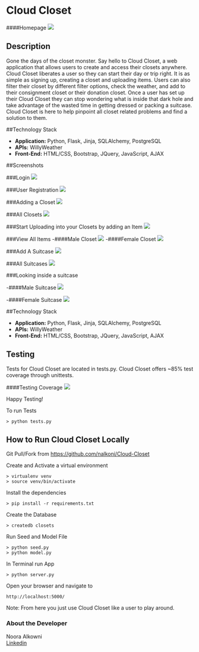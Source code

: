 # Cloud Closet

####Homepage
<img src="/static/images/homepage.png">


## Description

Gone the days of the closet monster. Say hello to Cloud Closet, a web application that allows users to create and access their closets anywhere. Cloud Closet liberates a user so they can start their day or trip right. It is as simple as signing up, creating a closet and uploading items. Users can also filter their closet by different filter options, check the weather, and add to their consignment closet or their donation closet. Once a user has set up their Cloud Closet they can stop wondering what is inside that dark hole and take advantage of the wasted time in getting dressed or packing a suitcase. Cloud Closet is here to help pinpoint all closet related problems and find a solution to them.

##Technology Stack

- **Application:** Python, Flask, Jinja, SQLAlchemy, PostgreSQL
- **APIs:** WillyWeather
- **Front-End:** HTML/CSS, Bootstrap, JQuery, JavaScript, AJAX


##Screenshots

###Login
<img src="/static/images/login.png">


###User Registration 
<img src="/static/images/register.png">


###Adding a Closet
<img src="/static/images/add_closet.png">


###All Closets
<img src="/static/images/closets.png">


###Start Uploading into your Closets by adding an Item
<img src="/static/images/add_item.png">


###View All Items
-####Male Closet
<img src="/static/images/m_view_all_items.png">
-####Female Closet
<img src="/static/images/f_view_items.png">


###Add A Suitcase
<img src="/static/images/start_suitcase.png">


###All Suitcases
<img src="/static/images/all_suitcases.png">


###Looking inside a suitcase

-####Male Suitcase
<img src="/static/images/m_suitcase.png">

-####Female Suitcase
<img src="/static/images/f_suitcase.png">



##Technology Stack

- **Application:** Python, Flask, Jinja, SQLAlchemy, PostgreSQL
- **APIs:** WillyWeather
- **Front-End:** HTML/CSS, Bootstrap, JQuery, JavaScript, AJAX


## Testing

Tests for Cloud Closet are located in tests.py. Cloud Closet offers ~85% test coverage through unittests.

####Testing Coverage
<img src="/static/images/testing.png">

Happy Testing! 

To run Tests 

```
> python tests.py
```

## How to Run Cloud Closet Locally

Git Pull/Fork from https://github.com/nalkoni/Cloud-Closet


Create and Activate a virtual environment 

```
> virtualenv venv
> source venv/bin/activate
```

Install the dependencies

```
> pip install -r requirements.txt
```

Create the Database

```
> createdb closets
```

Run Seed and Model File

```
> python seed.py
> python model.py
```

In Terminal run App
```
> python server.py
```


Open your browser and navigate to 

```
http://localhost:5000/
```

Note: From here you just use Cloud Closet like a user to play around.




### About the Developer    
Noora Alkowni       
[Linkedin](https://www.linkedin.com/in/nooraalkoni)    
 

